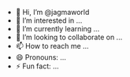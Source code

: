 - 👋 Hi, I’m @jagmaworld
- 👀 I’m interested in ...
- 🌱 I’m currently learning ...
- 💞️ I’m looking to collaborate on ...
- 📫 How to reach me ...
- 😄 Pronouns: ...
- ⚡ Fun fact: ...

<!---
jagmaworld/jagmaworld is a ✨ special ✨ repository because its `README.md` (this file) appears on your GitHub profile.
You can click the Preview link to take a look at your changes.
--->
